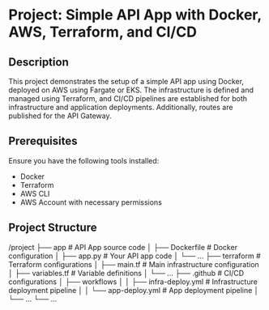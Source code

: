 # Project: Simple API App with Docker, AWS, Terraform, and CI/CD

## Description

This project demonstrates the setup of a simple API app using Docker, deployed on AWS using Fargate or EKS. The infrastructure is defined and managed using Terraform, and CI/CD pipelines are established for both infrastructure and application deployments. Additionally, routes are published for the API Gateway.

## Prerequisites

Ensure you have the following tools installed:

- Docker
- Terraform
- AWS CLI
- AWS Account with necessary permissions

## Project Structure

/project
├── app # API App source code
│ ├── Dockerfile # Docker configuration
│ ├── app.py # Your API app code
│ └── ...
├── terraform # Terraform configurations
│ ├── main.tf # Main infrastructure configuration
│ ├── variables.tf # Variable definitions
│ └── ...
├── .github # CI/CD configurations
│ ├── workflows
│ │ ├── infra-deploy.yml # Infrastructure deployment pipeline
│ │ └── app-deploy.yml # App deployment pipeline
│ └── ...
└── ...

